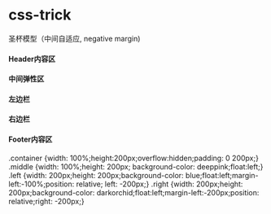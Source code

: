 # css-trick

圣杯模型（中间自适应, negative margin)
<h4>Header内容区</h4>
  <div class="container">
    <div class="middle"><h4>中间弹性区</h4></div>
    <div class="left"><h4>左边栏</h4></div>
    <div class="right"><h4>右边栏</h4></div>
  </div>
<h4>Footer内容区</h4>

.container {width: 100%;height:200px;overflow:hidden;padding: 0 200px;}
.middle {width: 100%;height: 200px; background-color: deeppink;float:left;}
.left {width: 200px;height: 200px;background-color: blue;float:left;margin-left:-100%;position: relative; left: -200px;}
.right {width: 200px;height: 200px;background-color: darkorchid;float:left;margin-left:-200px;position: relative;right: -200px;}
